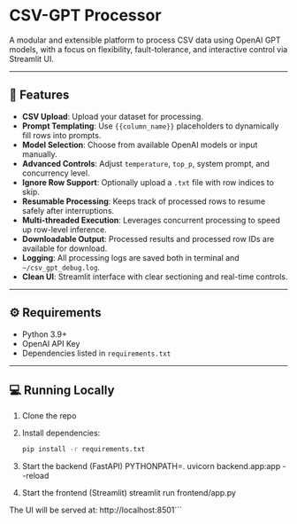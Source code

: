 # CSV-GPT Processor

A modular and extensible platform to process CSV data using OpenAI GPT models, with a focus on flexibility, fault-tolerance, and interactive control via Streamlit UI.

---

## 🚀 Features

- **CSV Upload**: Upload your dataset for processing.
- **Prompt Templating**: Use `{{column_name}}` placeholders to dynamically fill rows into prompts.
- **Model Selection**: Choose from available OpenAI models or input manually.
- **Advanced Controls**: Adjust `temperature`, `top_p`, system prompt, and concurrency level.
- **Ignore Row Support**: Optionally upload a `.txt` file with row indices to skip.
- **Resumable Processing**: Keeps track of processed rows to resume safely after interruptions.
- **Multi-threaded Execution**: Leverages concurrent processing to speed up row-level inference.
- **Downloadable Output**: Processed results and processed row IDs are available for download.
- **Logging**: All processing logs are saved both in terminal and `~/csv_gpt_debug.log`.
- **Clean UI**: Streamlit interface with clear sectioning and real-time controls.


---

## ⚙️ Requirements

- Python 3.9+
- OpenAI API Key
- Dependencies listed in `requirements.txt`

---

## 💻 Running Locally

1. Clone the repo
2. Install dependencies:
   ```bash
   pip install -r requirements.txt

4. Start the backend (FastAPI)
PYTHONPATH=. uvicorn backend.app:app --reload

5. Start the frontend (Streamlit)
streamlit run frontend/app.py

The UI will be served at: http://localhost:8501```

